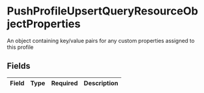 # PushProfileUpsertQueryResourceObjectProperties

An object containing key/value pairs for any custom properties assigned to this profile


## Fields

| Field       | Type        | Required    | Description |
| ----------- | ----------- | ----------- | ----------- |